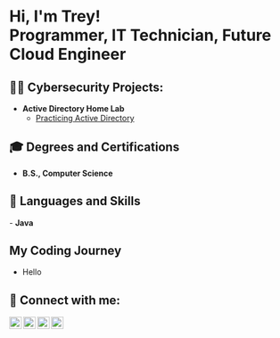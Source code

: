 <h1>Hi, I'm Trey! <br/> <a>Programmer, IT Technician, Future Cloud Engineer</a>

<h2>👨‍💻 Cybersecurity Projects:</h2>

- <b>Active Directory Home Lab</b>
  - [Practicing Active Directory](https://github.com/trey44smith/ActiveDirectoryLab)
 
<h2> 🎓 Degrees and Certifications</h2>

- <b>B.S., Computer Science</b>

<h2> 🧰 Languages and Skills</h2>
- <b>Java</b>

<h2>My Coding Journey</h2>

- Hello

<h2> 🤳 Connect with me:</h2>

[<img align="left" alt="JoshMadakor | YouTube" width="22px" src="https://cdn.jsdelivr.net/npm/simple-icons@v3/icons/youtube.svg" />][youtube]
[<img align="left" alt="JoshMadakor | Twitter" width="22px" src="https://cdn.jsdelivr.net/npm/simple-icons@v3/icons/twitter.svg" />][twitter]
[<img align="left" alt="JoshMadakor | LinkedIn" width="22px" src="https://cdn.jsdelivr.net/npm/simple-icons@v3/icons/linkedin.svg" />][linkedin]
[<img align="left" alt="JoshMadakor | Instagram" width="22px" src="https://cdn.jsdelivr.net/npm/simple-icons@v3/icons/instagram.svg" />][instagram]

[twitter]: https://twitter.com/trey44smith
[youtube]: https://www.youtube.com/@trey44smith
[instagram]: https://www.instagram.com/trey44smith/
[linkedin]: https://linkedin.com/in/treydaviss
